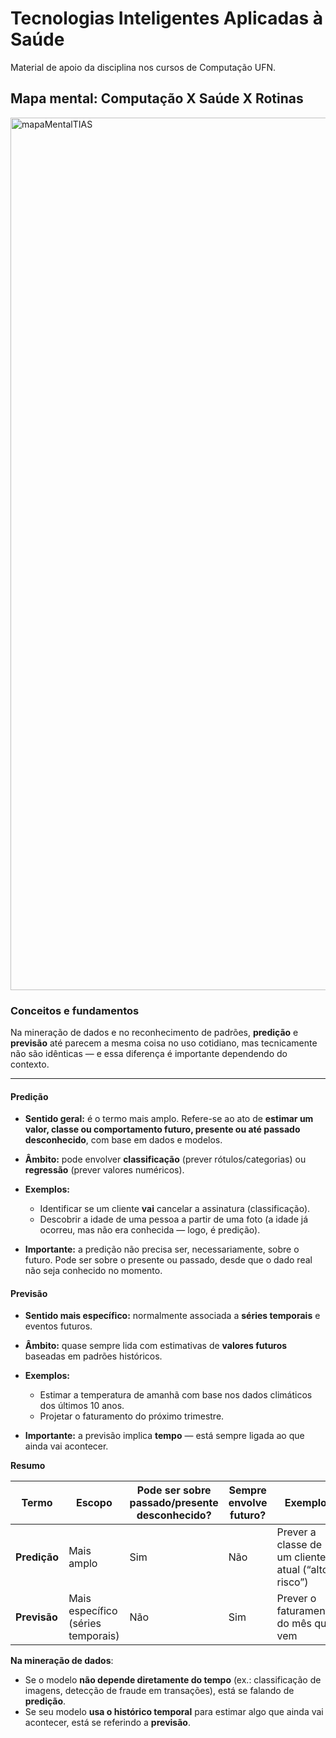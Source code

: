# Tecnologias Inteligentes Aplicadas à Saúde

Material de apoio da disciplina nos cursos de Computação UFN.

## Mapa mental: Computação X Saúde X Rotinas

<img width="2994" height="1396" alt="mapaMentalTIAS" src="https://github.com/user-attachments/assets/7b968f62-2d60-4965-bdca-c2e4c8fd4518" />


### Conceitos e fundamentos

Na mineração de dados e no reconhecimento de padrões, **predição** e **previsão** até parecem a mesma coisa no uso cotidiano, mas tecnicamente não são idênticas — e essa diferença é importante dependendo do contexto.

---

#### Predição

* **Sentido geral:** é o termo mais amplo. Refere-se ao ato de **estimar um valor, classe ou comportamento futuro, presente ou até passado desconhecido**, com base em dados e modelos.
* **Âmbito:** pode envolver **classificação** (prever rótulos/categorias) ou **regressão** (prever valores numéricos).
* **Exemplos:**

  * Identificar se um cliente **vai** cancelar a assinatura (classificação).
  * Descobrir a idade de uma pessoa a partir de uma foto (a idade já ocorreu, mas não era conhecida — logo, é predição).
* **Importante:** a predição não precisa ser, necessariamente, sobre o futuro. Pode ser sobre o presente ou passado, desde que o dado real não seja conhecido no momento.


#### Previsão

* **Sentido mais específico:** normalmente associada a **séries temporais** e eventos futuros.
* **Âmbito:** quase sempre lida com estimativas de **valores futuros** baseadas em padrões históricos.
* **Exemplos:**

  * Estimar a temperatura de amanhã com base nos dados climáticos dos últimos 10 anos.
  * Projetar o faturamento do próximo trimestre.
* **Importante:** a previsão implica **tempo** — está sempre ligada ao que ainda vai acontecer.



**Resumo**

| Termo        | Escopo                             | Pode ser sobre passado/presente desconhecido? | Sempre envolve futuro? | Exemplo                                            |
| ------------ | ---------------------------------- | --------------------------------------------- | ---------------------- | -------------------------------------------------- |
| **Predição** | Mais amplo                         | Sim                                           | Não                    | Prever a classe de um cliente atual (“alto risco”) |
| **Previsão** | Mais específico (séries temporais) | Não                                           | Sim                    | Prever o faturamento do mês que vem                |



**Na mineração de dados**:

* Se o modelo **não depende diretamente do tempo** (ex.: classificação de imagens, detecção de fraude em transações), está se falando de **predição**.
* Se seu modelo **usa o histórico temporal** para estimar algo que ainda vai acontecer, está se  referindo a **previsão**.

